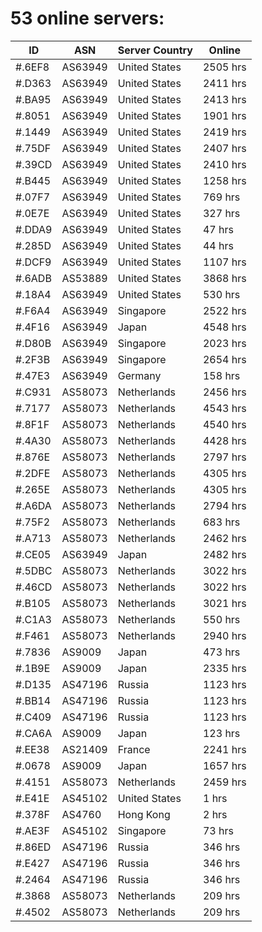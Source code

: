 # 53 online servers:

| ID | ASN | Server Country | Online |
| ------ | ------ | ------ | ------ |
| #.6EF8 | AS63949 | United States | 2505 hrs |
| #.D363 | AS63949 | United States | 2411 hrs |
| #.BA95 | AS63949 | United States | 2413 hrs |
| #.8051 | AS63949 | United States | 1901 hrs |
| #.1449 | AS63949 | United States | 2419 hrs |
| #.75DF | AS63949 | United States | 2407 hrs |
| #.39CD | AS63949 | United States | 2410 hrs |
| #.B445 | AS63949 | United States | 1258 hrs |
| #.07F7 | AS63949 | United States | 769 hrs |
| #.0E7E | AS63949 | United States | 327 hrs |
| #.DDA9 | AS63949 | United States | 47 hrs |
| #.285D | AS63949 | United States | 44 hrs |
| #.DCF9 | AS63949 | United States | 1107 hrs |
| #.6ADB | AS53889 | United States | 3868 hrs |
| #.18A4 | AS63949 | United States | 530 hrs |
| #.F6A4 | AS63949 | Singapore | 2522 hrs |
| #.4F16 | AS63949 | Japan | 4548 hrs |
| #.D80B | AS63949 | Singapore | 2023 hrs |
| #.2F3B | AS63949 | Singapore | 2654 hrs |
| #.47E3 | AS63949 | Germany | 158 hrs |
| #.C931 | AS58073 | Netherlands | 2456 hrs |
| #.7177 | AS58073 | Netherlands | 4543 hrs |
| #.8F1F | AS58073 | Netherlands | 4540 hrs |
| #.4A30 | AS58073 | Netherlands | 4428 hrs |
| #.876E | AS58073 | Netherlands | 2797 hrs |
| #.2DFE | AS58073 | Netherlands | 4305 hrs |
| #.265E | AS58073 | Netherlands | 4305 hrs |
| #.A6DA | AS58073 | Netherlands | 2794 hrs |
| #.75F2 | AS58073 | Netherlands | 683 hrs |
| #.A713 | AS58073 | Netherlands | 2462 hrs |
| #.CE05 | AS63949 | Japan | 2482 hrs |
| #.5DBC | AS58073 | Netherlands | 3022 hrs |
| #.46CD | AS58073 | Netherlands | 3022 hrs |
| #.B105 | AS58073 | Netherlands | 3021 hrs |
| #.C1A3 | AS58073 | Netherlands | 550 hrs |
| #.F461 | AS58073 | Netherlands | 2940 hrs |
| #.7836 | AS9009 | Japan | 473 hrs |
| #.1B9E | AS9009 | Japan | 2335 hrs |
| #.D135 | AS47196 | Russia | 1123 hrs |
| #.BB14 | AS47196 | Russia | 1123 hrs |
| #.C409 | AS47196 | Russia | 1123 hrs |
| #.CA6A | AS9009 | Japan | 123 hrs |
| #.EE38 | AS21409 | France | 2241 hrs |
| #.0678 | AS9009 | Japan | 1657 hrs |
| #.4151 | AS58073 | Netherlands | 2459 hrs |
| #.E41E | AS45102 | United States | 1 hrs |
| #.378F | AS4760 | Hong Kong | 2 hrs |
| #.AE3F | AS45102 | Singapore | 73 hrs |
| #.86ED | AS47196 | Russia | 346 hrs |
| #.E427 | AS47196 | Russia | 346 hrs |
| #.2464 | AS47196 | Russia | 346 hrs |
| #.3868 | AS58073 | Netherlands | 209 hrs |
| #.4502 | AS58073 | Netherlands | 209 hrs |


